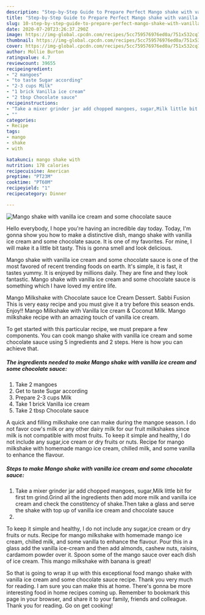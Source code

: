 ```yaml
---
description: "Step-by-Step Guide to Prepare Perfect Mango shake with vanilla ice cream and some chocolate sauce"
title: "Step-by-Step Guide to Prepare Perfect Mango shake with vanilla ice cream and some chocolate sauce"
slug: 10-step-by-step-guide-to-prepare-perfect-mango-shake-with-vanilla-ice-cream-and-some-chocolate-sauce
date: 2020-07-20T23:26:37.290Z
image: https://img-global.cpcdn.com/recipes/5cc759576976ed0a/751x532cq70/mango-shake-with-vanilla-ice-cream-and-some-chocolate-sauce-recipe-main-photo.jpg
thumbnail: https://img-global.cpcdn.com/recipes/5cc759576976ed0a/751x532cq70/mango-shake-with-vanilla-ice-cream-and-some-chocolate-sauce-recipe-main-photo.jpg
cover: https://img-global.cpcdn.com/recipes/5cc759576976ed0a/751x532cq70/mango-shake-with-vanilla-ice-cream-and-some-chocolate-sauce-recipe-main-photo.jpg
author: Mollie Burton
ratingvalue: 4.7
reviewcount: 39655
recipeingredient:
- "2 mangoes"
- "to taste Sugar according"
- "2-3 cups Milk"
- "1 brick Vanilla ice cream"
- "2 tbsp Chocolate sauce"
recipeinstructions:
- "Take a mixer grinder jar add chopped mangoes, sugar,Milk little bit for first tm grind.Grind all the ingredients then add more milk and vanilla ice cream and check the constitency of shake.Then take a glass and serve the shake with top up of vanilla ice cream and chocolate sauce"
- ""
categories:
- Recipe
tags:
- mango
- shake
- with

katakunci: mango shake with 
nutrition: 178 calories
recipecuisine: American
preptime: "PT23M"
cooktime: "PT60M"
recipeyield: "1"
recipecategory: Dinner

---
```



![Mango shake with vanilla ice cream and some chocolate sauce](https://img-global.cpcdn.com/recipes/5cc759576976ed0a/751x532cq70/mango-shake-with-vanilla-ice-cream-and-some-chocolate-sauce-recipe-main-photo.jpg)

Hello everybody, I hope you're having an incredible day today. Today, I'm gonna show you how to make a distinctive dish, mango shake with vanilla ice cream and some chocolate sauce. It is one of my favorites. For mine, I will make it a little bit tasty. This is gonna smell and look delicious.

Mango shake with vanilla ice cream and some chocolate sauce is one of the most favored of recent trending foods on earth. It's simple, it is fast, it tastes yummy. It is enjoyed by millions daily. They are fine and they look fantastic. Mango shake with vanilla ice cream and some chocolate sauce is something which I have loved my entire life.

Mango Milkshake with Chocolate sauce Ice Cream Dessert. Sabbi Fusion This is very easy recipe and you must give it a try before this season ends. Enjoy‼️ Mango Milkshake with Vanilla Ice cream &amp; Coconut Milk. Mango milkshake recipe with an amazing touch of vanilla ice cream.


To get started with this particular recipe, we must prepare a few components. You can cook mango shake with vanilla ice cream and some chocolate sauce using 5 ingredients and 2 steps. Here is how you can achieve that.

<!--inarticleads1-->

##### The ingredients needed to make Mango shake with vanilla ice cream and some chocolate sauce:

1. Take 2 mangoes
1. Get to taste Sugar according
1. Prepare 2-3 cups Milk
1. Take 1 brick Vanilla ice cream
1. Take 2 tbsp Chocolate sauce


A quick and filling milkshake one can make during the mangoe season. I do not favor cow&#39;s milk or any other dairy milk for our fruit milkshakes since milk is not compatible with most fruits. To keep it simple and healthy, I do not include any sugar,ice cream or dry fruits or nuts. Recipe for mango milkshake with homemade mango ice cream, chilled milk, and some vanilla to enhance the flavour. 

<!--inarticleads2-->

##### Steps to make Mango shake with vanilla ice cream and some chocolate sauce:

1. Take a mixer grinder jar add chopped mangoes, sugar,Milk little bit for first tm grind.Grind all the ingredients then add more milk and vanilla ice cream and check the constitency of shake.Then take a glass and serve the shake with top up of vanilla ice cream and chocolate sauce
1. 


To keep it simple and healthy, I do not include any sugar,ice cream or dry fruits or nuts. Recipe for mango milkshake with homemade mango ice cream, chilled milk, and some vanilla to enhance the flavour. Pour this in a glass add the vanilla ice-cream and then add almonds, cashew nuts, raisins, cardamom powder over it. Spoon some of the mango sauce over each dish of ice cream. This mango milkshake with banana is great! 

So that is going to wrap it up with this exceptional food mango shake with vanilla ice cream and some chocolate sauce recipe. Thank you very much for reading. I am sure you can make this at home. There's gonna be more interesting food in home recipes coming up. Remember to bookmark this page in your browser, and share it to your family, friends and colleague. Thank you for reading. Go on get cooking!
